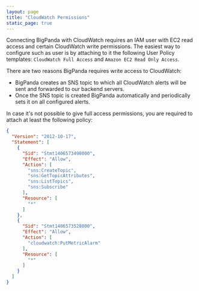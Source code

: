 ```yaml
---
layout: page
title: "CloudWatch Permissions"
static_page: true
---
```


Connecting BigPanda with CloudWatch requires an IAM user with EC2 read access and certain CloudWatch write permissions. The easiest way to configure such as user is by attaching  to it the following User Policy templates: `CloudWatch Full Access` and `Amazon EC2 Read Only Access`.

There are two reasons BigPanda requires write access to CloudWatch:

* BigPanda creates an SNS topic to which all CloudWatch alerts will be sent and forwarded to our backend servers.
* Once the SNS topic is created BigPanda automatically and periodically sets it on all configured alerts.

In case it's not possible to give full access permissions, you are required to attach at least the following policy:  

```json
{
  "Version": "2012-10-17",
  "Statement": [
    {
      "Sid": "Stmt1406573498000",
      "Effect": "Allow",
      "Action": [
        "sns:CreateTopic",
        "sns:GetTopicAttributes",
        "sns:ListTopics",
        "sns:Subscribe"
      ],
      "Resource": [
        "*"
      ]
    },
    {
      "Sid": "Stmt1406573528000",
      "Effect": "Allow",
      "Action": [
        "cloudwatch:PutMetricAlarm"
      ],
      "Resource": [
        "*"
      ]
    }
  ]
}
```
